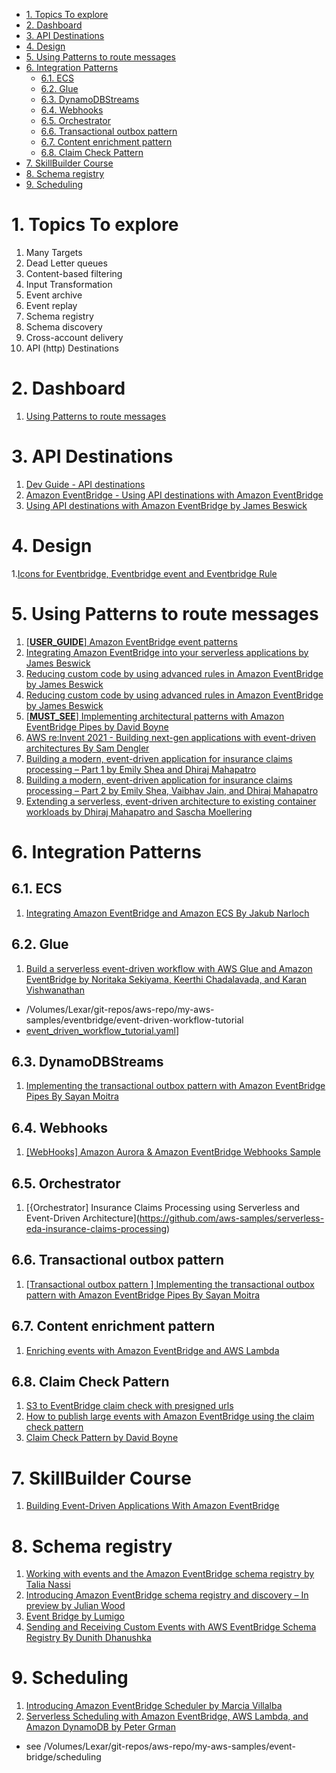 
<!-- TOC -->

- [1. Topics To explore](#1-topics-to-explore)
- [2. Dashboard](#2-dashboard)
- [3. API Destinations](#3-api-destinations)
- [4. Design](#4-design)
- [5. Using Patterns to route messages](#5-using-patterns-to-route-messages)
- [6. Integration Patterns](#6-integration-patterns)
  - [6.1. ECS](#61-ecs)
  - [6.2. Glue](#62-glue)
  - [6.3. DynamoDBStreams](#63-dynamodbstreams)
  - [6.4. Webhooks](#64-webhooks)
  - [6.5. Orchestrator](#65-orchestrator)
  - [6.6. Transactional outbox pattern](#66-transactional-outbox-pattern)
  - [6.7. Content enrichment pattern](#67-content-enrichment-pattern)
  - [6.8. Claim Check Pattern](#68-claim-check-pattern)
- [7. SkillBuilder Course](#7-skillbuilder-course)
- [8. Schema registry](#8-schema-registry)
- [9. Scheduling](#9-scheduling)

<!-- /TOC -->

# 1. Topics To explore

1. Many Targets
1. Dead Letter queues
1. Content-based filtering
1. Input Transformation
1. Event archive
1. Event replay
1. Schema registry
1. Schema discovery
1. Cross-account delivery
1. API (http) Destinations

# 2. Dashboard

1. [Using Patterns to route messages](#5-using-patterns-to-route-messages)

# 3. API Destinations

1. [Dev Guide - API destinations](https://docs.aws.amazon.com/eventbridge/latest/userguide/eb-api-destinations.html)
1. [Amazon EventBridge - Using API destinations with Amazon EventBridge](https://www.youtube.com/watch?v=2ayxa3AdiK0)
1. [Using API destinations with Amazon EventBridge by James Beswick](https://aws.amazon.com/blogs/compute/using-api-destinations-with-amazon-eventbridge/)

# 4. Design

1.[Icons for Eventbridge, Eventbridge event and Eventbridge Rule](https://aws.amazon.com/blogs/industries/building-a-modern-event-driven-application-for-insurance-claims-processing-part-2/)

# 5. Using Patterns to route messages

1. [[**USER_GUIDE**] Amazon EventBridge event patterns](https://docs.aws.amazon.com/eventbridge/latest/userguide/eb-event-patterns.html)
1. [Integrating Amazon EventBridge into your serverless applications by James Beswick](https://aws.amazon.com/blogs/compute/integrating-amazon-eventbridge-into-your-serverless-applications/)
1. [Reducing custom code by using advanced rules in Amazon EventBridge by James Beswick](https://aws.amazon.com/blogs/compute/reducing-custom-code-by-using-advanced-rules-in-amazon-eventbridge/)
1. [Reducing custom code by using advanced rules in Amazon EventBridge by James Beswick ](https://aws.amazon.com/blogs/compute/reducing-custom-code-by-using-advanced-rules-in-amazon-eventbridge/)
1. [[**MUST_SEE**] Implementing architectural patterns with Amazon EventBridge Pipes by David Boyne](https://aws.amazon.com/blogs/compute/implementing-architectural-patterns-with-amazon-eventbridge-pipes/)
1. [AWS re:Invent 2021 - Building next-gen applications with event-driven architectures By Sam Dengler](https://youtu.be/U5GZNt0iMZY?t=805)
1. [Building a modern, event-driven application for insurance claims processing – Part 1 by Emily Shea and Dhiraj Mahapatro](https://aws.amazon.com/blogs/industries/building-a-modern-event-driven-application-for-insurance-claims-processing-part-1/)
2. [Building a modern, event-driven application for insurance claims processing – Part 2 by Emily Shea, Vaibhav Jain, and Dhiraj Mahapatro](https://aws.amazon.com/blogs/industries/building-a-modern-event-driven-application-for-insurance-claims-processing-part-2/)
3. [Extending a serverless, event-driven architecture to existing container workloads by Dhiraj Mahapatro and Sascha Moellering](https://aws.amazon.com/blogs/compute/extending-a-serverless-event-driven-architecture-to-existing-container-workloads/)

# 6. Integration Patterns

## 6.1. ECS

1. [Integrating Amazon EventBridge and Amazon ECS By Jakub Narloch](https://aws.amazon.com/blogs/compute/integrating-amazon-eventbridge-and-amazon-ecs/)

## 6.2. Glue

1. [Build a serverless event-driven workflow with AWS Glue and Amazon EventBridge by Noritaka Sekiyama, Keerthi Chadalavada, and Karan Vishwanathan](https://aws.amazon.com/blogs/big-data/build-a-serverless-event-driven-workflow-with-aws-glue-and-amazon-eventbridge/)
- /Volumes/Lexar/git-repos/aws-repo/my-aws-samples/eventbridge/event-driven-workflow-tutorial
- [event_driven_workflow_tutorial.yaml](./templates/event_driven_workflow_tutorial.yaml)]

## 6.3. DynamoDBStreams
1. [Implementing the transactional outbox pattern with Amazon EventBridge Pipes By Sayan Moitra](https://aws.amazon.com/blogs/compute/implementing-the-transactional-outbox-pattern-with-amazon-eventbridge-pipes/)

## 6.4. Webhooks

1. [[WebHooks] Amazon Aurora & Amazon EventBridge Webhooks Sample](https://github.com/aws-samples/amazon-aurora-eventbridge-webhooks)

## 6.5. Orchestrator

1. [{Orchestrator] Insurance Claims Processing using Serverless and Event-Driven Architecture](https://github.com/aws-samples/serverless-eda-insurance-claims-processing)

## 6.6. Transactional outbox pattern

1. [[Transactional outbox pattern ] Implementing the transactional outbox pattern with Amazon EventBridge Pipes By Sayan Moitra](https://aws.amazon.com/blogs/compute/implementing-the-transactional-outbox-pattern-with-amazon-eventbridge-pipes/)

## 6.7. Content enrichment pattern

1. [Enriching events with Amazon EventBridge and AWS Lambda](https://www.boyney.io/blog/2022-11-01-eventbridge-enrichment-with-lambda)

## 6.8. Claim Check Pattern

1. [S3 to EventBridge claim check with presigned urls](https://serverlessland.com/patterns/s3-to-eventbridge-claim-check-pattern)
1. [How to publish large events with Amazon EventBridge using the claim check pattern](https://www.boyney.io/blog/2022-11-01-eventbridge-claim-check)
1. [Claim Check Pattern by David Boyne](https://serverlessland.com/event-driven-architecture/visuals/claim-check-pattern)

# 7. SkillBuilder Course

1. [Building Event-Driven Applications With Amazon EventBridge](https://explore.skillbuilder.aws/learn/course/15008/building-event-driven-applications-with-amazon-eventbridge)

# 8. Schema registry

1. [Working with events and the Amazon EventBridge schema registry by Talia Nassi ](https://aws.amazon.com/blogs/compute/working-with-events-and-amazon-eventbridge-schema-registry/)
1. [Introducing Amazon EventBridge schema registry and discovery – In preview by Julian Wood](https://aws.amazon.com/blogs/compute/introducing-amazon-eventbridge-schema-registry-and-discovery-in-preview/)
1. [Event Bridge by Lumigo](https://lumigo.io/aws-serverless-ecosystem/amazon-eventbridge/#eventbridge_schema_registry)
1. [Sending and Receiving Custom Events with AWS EventBridge Schema Registry By Dunith Dhanushka](https://medium.com/event-driven-utopia/sending-and-receiving-custom-events-with-aws-eventbridge-schema-registry-b73198b7a140)

# 9. Scheduling

1. [Introducing Amazon EventBridge Scheduler by Marcia Villalba](https://aws.amazon.com/blogs/compute/introducing-amazon-eventbridge-scheduler/)
2. [Serverless Scheduling with Amazon EventBridge, AWS Lambda, and Amazon DynamoDB by Peter Grman](https://aws.amazon.com/blogs/architecture/serverless-scheduling-with-amazon-eventbridge-aws-lambda-and-amazon-dynamodb/)
- see /Volumes/Lexar/git-repos/aws-repo/my-aws-samples/event-bridge/scheduling
